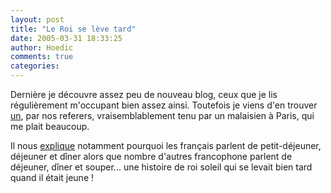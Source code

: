```yaml
---
layout: post
title: "Le Roi se lève tard"
date: 2005-03-31 18:33:25
author: Hoedic
comments: true
categories: 
---
```



Dernière je découvre assez peu de nouveau blog, ceux que je lis régulièrement m'occupant bien assez ainsi. Toutefois je viens d'en trouver [un](http://razin.blogs.com/), par nos referers, vraisemblablement tenu par un malaisien à Paris, qui me plait beaucoup.

Il nous [explique](http://razin.blogs.com/intro/2005/03/the_king_got_up.html) notamment pourquoi les français parlent de petit-déjeuner, déjeuner et dîner alors que nombre d'autres francophone parlent de déjeuner, dîner et souper... une histoire de roi soleil qui se levait bien tard quand il était jeune !